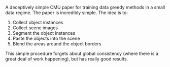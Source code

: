 A deceptively simple CMU paper for training data greedy methods in a small data regime. The paper is incredibly simple. The idea is to:

1. Collect object instances
2. Collect scene images
3. Segment the object instances
4. Paste the objects into the scene
5. Blend the areas around the object borders

This simple procedure forgets about global consistency (where there is a great deal of work happening), but has really good results.
